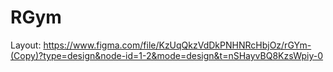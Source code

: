 # RGym

Layout: 
https://www.figma.com/file/KzUqQkzVdDkPNHNRcHbjOz/rGYm-(Copy)?type=design&node-id=1-2&mode=design&t=nSHayvBQ8KzsWpiy-0